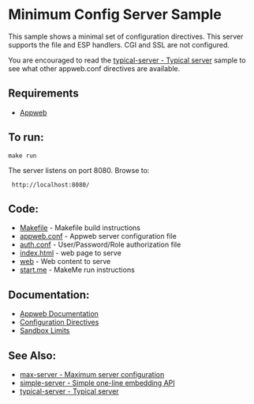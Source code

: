 Minimum Config Server Sample
===

This sample shows a minimal set of configuration directives. This server supports the file and ESP handlers.
CGI and SSL are not configured.

You are encouraged to read the [typical-server - Typical server](../typical-server/README.md) sample to see what
other appweb.conf directives are available.

Requirements
---
* [Appweb](https://www.embedthis.com/appweb/download.html)

To run:
---
    make run

The server listens on port 8080. Browse to: 
 
     http://localhost:8080/

Code:
---
* [Makefile](Makefile) - Makefile build instructions
* [appweb.conf](appweb.conf) - Appweb server configuration file
* [auth.conf](auth.conf) - User/Password/Role authorization file
* [index.html](index.html) - web page to serve
* [web](web) - Web content to serve
* [start.me](start.me) - MakeMe run instructions

Documentation:
---
* [Appweb Documentation](https://www.embedthis.com/appweb/doc/index.html)
* [Configuration Directives](https://www.embedthis.com/appweb/doc/users/configuration.html#directives)
* [Sandbox Limits](https://www.embedthis.com/appweb/doc/users/dir/sandbox.html)

See Also:
---
* [max-server - Maximum server configuration](../max-server/README.md)
* [simple-server - Simple one-line embedding API](../simple-server/README.md)
* [typical-server - Typical server](../typical-server/README.md)
